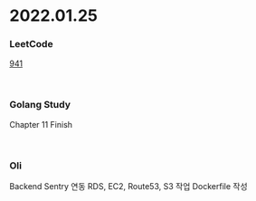 # 2022.01.25
### LeetCode
[941](https://leetcode.com/problems/valid-mountain-array/)

<br/>

### Golang Study
Chapter 11 Finish

<br/>

### Oli
Backend Sentry 연동
RDS, EC2, Route53, S3 작업
Dockerfile 작성
